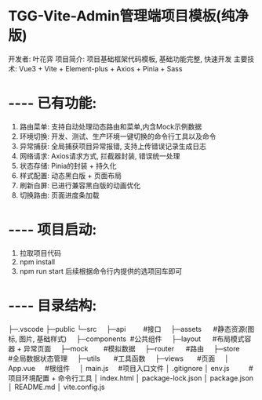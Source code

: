 # TGG-Vite-Admin管理端项目模板(纯净版)
开发者: 叶花弈
项目简介: 项目基础框架代码模板, 基础功能完整, 快速开发
主要技术: Vue3 + Vite + Element-plus + Axios + Pinia + Sass
# ---- 已有功能:
1. 路由菜单: 支持自动处理动态路由和菜单,内含Mock示例数据
2. 环境切换: 开发、测试、生产环境一键切换的命令行工具以及命令
3. 异常捕获: 全局捕获项目异常报错, 支持上传错误记录生成日志
4. 网络请求: Axios请求方式, 拦截器封装, 错误统一处理
5. 状态存储: Pinia的封装 + 持久化
6. 样式配置: 动态黑白版 + 页面布局
7. 刷新白屏: 已进行兼容黑白版的动画优化
8. 切换路由: 页面进度条加载
# ---- 项目启动:
1. 拉取项目代码
2. npm install
3. npm run start 后续根据命令行内提供的选项回车即可
# ---- 目录结构:
├─.vscode
├─public
└─src
    ├─api         #接口
    ├─assets      #静态资源(图标, 图片, 基础样式)
    ├─components  #公共组件
    ├─layout      #布局模式容器 + 异常页面
    ├─mock        #模拟数据
    ├─router      #路由
    ├─store       #全局数据状态管理
    ├─utils       #工具函数
    ├─views       #页面
    │ App.vue     #根组件
    │ main.js     #项目入口文件
│ .gitignore
│ env.js          #项目环境配置 + 命令行工具
│ index.html
│ package-lock.json
│ package.json
│ README.md
│ vite.config.js